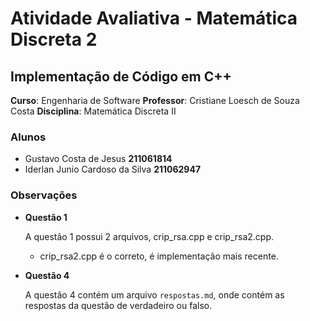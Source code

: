 # Atividade Avaliativa - Matemática Discreta 2
## Implementação de Código em C++

**Curso**: Engenharia de Software
**Professor**: Cristiane Loesch de Souza Costa
**Disciplina**: Matemática Discreta II

### Alunos

- Gustavo Costa de Jesus **211061814**
- Iderlan Junio Cardoso da Silva  **211062947**

### Observações

- **Questão 1**

    A questão 1 possui 2 arquivos, crip_rsa.cpp e crip_rsa2.cpp.

  - crip_rsa2.cpp é o correto, é implementação mais recente.

- **Questão 4**
  
    A questão 4 contém um arquivo `respostas.md`, onde contém as respostas da questão de verdadeiro ou falso.
